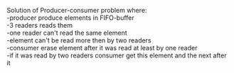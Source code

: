 Solution of Producer-consumer problem where:<br>
-producer produce elements in FIFO-buffer<br>
-3 readers reads them<br>
-one reader can't read the same element<br>
-element can't be read more then by two readers<br>
-consumer erase element after it was read at least by one reader<br> 
-if it was read by two readers consumer get this element and the next after it<br>
